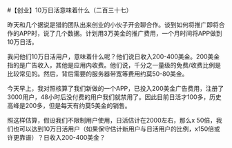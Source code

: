 #【创业】10万日活意味着什么（二百三十七）

昨天和几个据说是猎豹团队出来创业的小伙子开会聊合作。谈到如何将推广即将合作的APP时，说了几个数据。计划用3万美金的推广费用，一个月时间将APP做到10万日活。

我问他们10万日活用户，意味着什么呢？他们说日收入200-400美金。200美金指的是广告收入，其他是应用内收费。他们说，千分之一量级的免费/收费比例是比较常见的。然后，背后需要的服务器带宽等费用约莫50-80美金。

今天早上，我对照核算了我们新做的一个APP，已投入200美金广告费用，注册了3000用户，48小时后没付费的用户我们就禁用了。因此目前日活才100多，历史高峰是200多，但是每天有约莫5美金的销售。

照这样估算，假设我们不限制用户使用，日活估计在2000左右，那么x 50倍，我们也可以达到10万日活用户（如果保守估计新用户与日活用户的比例，x150倍或许更靠谱）？日收入200-400美金？
